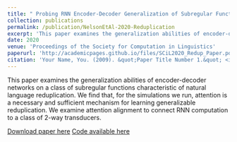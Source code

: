 ```yaml
---
title: " Probing RNN Encoder-Decoder Generalization of Subregular Functions using Reduplication"
collection: publications
permalink: /publication/NelsonEtAl-2020-Reduplication
excerpt: 'This paper examines the generalization abilities of encoder-decoder networks on a class of subregular functions characteristic of natural language reduplication. We find that, for the simulations we run, attention is a necessary and sufficient mechanism for learning generalizable reduplication. We examine attention alignment to connect RNN computation to a class of 2-way transducers.'
date: 2020
venue: 'Proceedings of the Society for Computation in Linguistics'
paperurl: 'http://academicpages.github.io/files/SCiL2020_Redup_Paper.pdf'
citation: 'Your Name, You. (2009). &quot;Paper Title Number 1.&quot; <i>Journal 1</i>. 1(1).'
---
```

This paper examines the generalization abilities of encoder-decoder networks on a class
of subregular functions characteristic of natural language reduplication. We find that, for
the simulations we run, attention is a necessary and sufficient mechanism for learning generalizable reduplication. We examine attention alignment to connect RNN computation to a class of 2-way transducers.

[Download paper here](http://academicpages.github.io/files/SCiL2020_Redup_Paper.pdf)
[Code available here](https://github.com/MaxAndrewNelson/Neural-Reduplication)